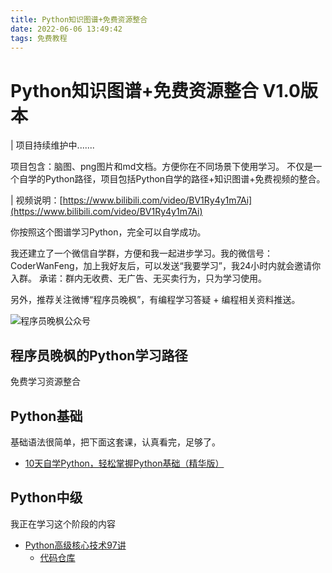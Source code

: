 ```yaml
---
title: Python知识图谱+免费资源整合
date: 2022-06-06 13:49:42
tags: 免费教程
---
```


# Python知识图谱+免费资源整合 V1.0版本

| 项目持续维护中.......

项目包含：脑图、png图片和md文档。方便你在不同场景下使用学习。
不仅是一个自学的Python路径，项目包括Python自学的路径+知识图谱+免费视频的整合。

| 视频说明：[https://www.bilibili.com/video/BV1Ry4y1m7Ai](https://www.bilibili.com/video/BV1Ry4y1m7Ai)

你按照这个图谱学习Python，完全可以自学成功。

我还建立了一个微信自学群，方便和我一起进步学习。我的微信号：CoderWanFeng，加上我好友后，可以发送“我要学习”，我24小时内就会邀请你入群。
承诺：群内无收费、无广告、无买卖行为，只为学习使用。

另外，推荐关注微博“程序员晚枫”，有编程学习答疑 + 编程相关资料推送。

![程序员晚枫公众号](http://www.python4office.cn/images/account-display/%E7%AD%94%E7%96%91%E5%BE%AE%E5%8D%9A.jpg)



## 程序员晚枫的Python学习路径
免费学习资源整合

## Python基础
基础语法很简单，把下面这套课，认真看完，足够了。
- [10天自学Python，轻松掌握Python基础（精华版）](https://www.bilibili.com/video/BV1MM4y1G76j?spm_id_from=333.999.0.0)


## Python中级
我正在学习这个阶段的内容
- [Python高级核心技术97讲](https://www.acfun.cn/v/ac35152150_24)
    - [代码仓库](https://gitee.com/CoderWanFeng/python-course/tree/master/Python%E9%AB%98%E7%BA%A7%E6%A0%B8%E5%BF%83%E6%8A%80%E6%9C%AF97%E8%AE%B2)
